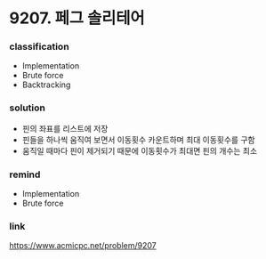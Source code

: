 # 9207. 페그 솔리테어

### classification
* Implementation
* Brute force
* Backtracking

### solution
* 핀의 좌표를 리스트에 저장
* 핀들을 하나씩 움직여 보면서 이동횟수 카운트하며 최대 이동횟수를 구함
* 움직일 때마다 핀이 제거되기 때문에 이동횟수가 최대면 핀의 개수는 최소

### remind
* Implementation
* Brute force

### link
https://www.acmicpc.net/problem/9207